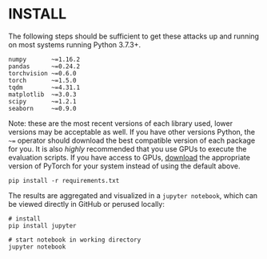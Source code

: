 # INSTALL

The following steps should be sufficient to get these attacks up and running on most systems running Python 3.7.3+.

```
numpy       ~=1.16.2
pandas      ~=0.24.2
torchvision ~=0.6.0
torch       ~=1.5.0
tqdm        ~=4.31.1
matplotlib  ~=3.0.3
scipy       ~=1.2.1
seaborn     ~=0.9.0
```
Note: these are the most recent versions of each library used, lower versions may be acceptable as well. If you have other versions Python, the `~=` operator should download the best compatible version of each package for you. It is also *highly* recommended that you use GPUs to execute the evaluation scripts. If you have access to GPUs, [download](https://pytorch.org/get-started/locally/) the appropriate version of PyTorch for your system instead of using the default above. 

```
pip install -r requirements.txt
```

The results are aggregated and visualized in a `jupyter notebook`, which can be viewed directly in GitHub or perused locally:
```
# install
pip install jupyter

# start notebook in working directory
jupyter notebook
```